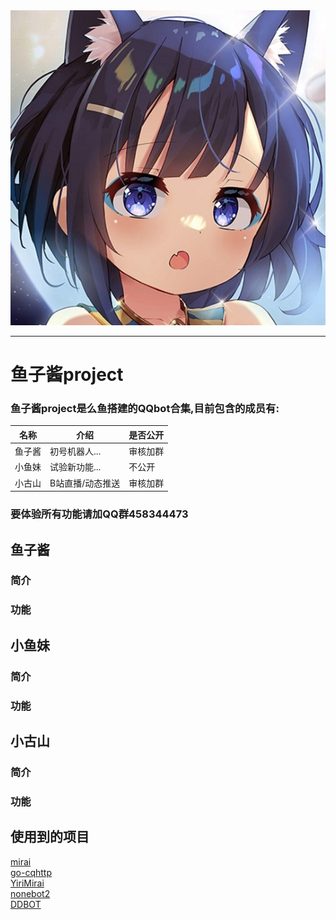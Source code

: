 <div align="center"> <img src="/logo.jpg"> </div>

-----

# 鱼子酱project
### 鱼子酱project是么鱼搭建的QQbot合集,目前包含的成员有:
|名称|介绍|是否公开|
|----|----|----|
|鱼子酱|初号机器人...|审核加群|
|小鱼妹|试验新功能...|不公开|
|小古山|B站直播/动态推送|审核加群|

### 要体验所有功能请加QQ群458344473

## 鱼子酱
### 简介
### 功能
## 小鱼妹
### 简介
### 功能  
## 小古山
### 简介
### 功能

## 使用到的项目
[mirai](https://github.com/mamoe/mirai)  
[go-cqhttp](https://github.com/Mrs4s/go-cqhttp)  
[YiriMirai](https://github.com/YiriMiraiProject/YiriMirai)  
[nonebot2](https://github.com/nonebot/nonebot2)  
[DDBOT](https://github.com/Sora233/DDBOT)  

